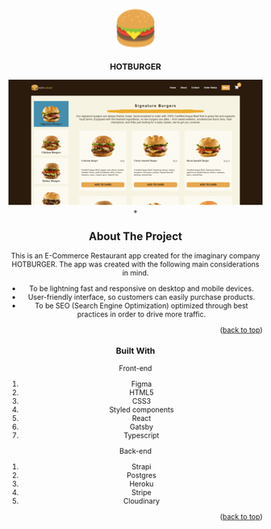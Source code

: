 <div id="top"></div>

<!-- PROJECT LOGO -->
<br />
<div align="center">
  <a href="https://hotburger-restaurant.netlify.app/">
    <img src="https://github.com/Dev-Geo-Nik/HOTBURGER/blob/main/src/assets/images/Logo.png" alt="Logo" width="80" height="80">
  </a>

  <h3 align="center">HOTBURGER</h3>

 



<img src="https://github.com/Dev-Geo-Nik/Personal-website/blob/main/src/assets/images/projects/hotburger/menu.png" alt="project image">+

## About The Project
This is an E-Commerce Restaurant app created for the imaginary company HOTBURGER. The app was created with the following main considerations in mind.

-   To be lightning fast and responsive on desktop and mobile devices.
-   User-friendly interface, so customers can easily purchase products.
-   To be SEO (Search Engine Optimization) optimized through best practices in order to drive more traffic.

<p align="right">(<a href="#top">back to top</a>)</p>

### Built With

Front-end
1. Figma
1. HTML5
1. CSS3
1. Styled components
1. React
1. Gatsby
1. Typescript


Back-end
1. Strapi
1. Postgres
1. Heroku
1. Stripe
1. Cloudinary






<p align="right">(<a href="#top">back to top</a>)</p>


